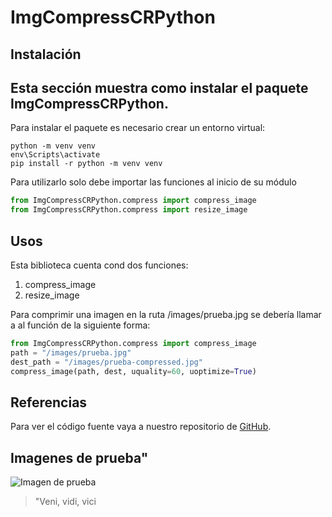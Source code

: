 # ImgCompressCRPython

## Instalación
Esta sección muestra como instalar el paquete **ImgCompressCRPython**.
---
Para instalar el paquete es necesario crear un entorno virtual:
```terminal
python -m venv venv
env\Scripts\activate
pip install -r python -m venv venv
```
Para utilizarlo solo debe importar las funciones al inicio de su módulo

```python
from ImgCompressCRPython.compress import compress_image 
from ImgCompressCRPython.compress import resize_image
```

## Usos

Esta biblioteca cuenta cond dos funciones:

1. compress_image
2. resize_image

Para comprimir una imagen en la ruta /images/prueba.jpg se debería llamar a al función de la siguiente forma:
```python
from ImgCompressCRPython.compress import compress_image
path = "/images/prueba.jpg"
dest_path = "/images/prueba-compressed.jpg"
compress_image(path, dest, uquality=60, uoptimize=True)
```

## Referencias

Para ver el código fuente vaya a nuestro repositorio de [GitHub](https://github.com/luyska/image_compress).

## Imagenes de prueba"
![Imagen de prueba](https://images.pexels.com/photos/18336090/pexels-photo-18336090/free-photo-of-ensayo-femenino.jpeg?auto=compress&cs=tinysrgb&w=1260&h=750&dpr=1)

> "Veni, vidi, vici

